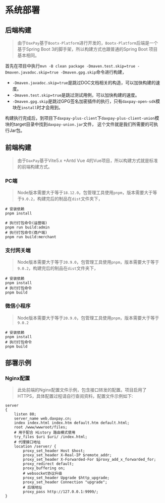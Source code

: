 # 系统部署

## 后端构建
> 由于`DaxPay`基于`Bootx-Platform`进行开发的，`Bootx-Platform`后端是一个基于Spring Boot 3的脚手架，所以构建方式也跟普通的Spring Boot 项目基本相同。

首先在项目中执行`mvn -B clean package -Dmaven.test.skip=true -Dmaven.javadoc.skip=true -Dmaven.gpg.skip`命令进行构建，

- `-Dmaven.javadoc.skip=true`是跳过DOC文档相关的构造，可以加快构建的速度。
- `-Dmaven.test.skip=true`是跳过测试用例，可以加快构建的速度。
- `-Dmaven.gpg.skip`是跳过GPG签名加密插件的执行，只有`daxpay-open-sdk`模块在`install`时才会用到。

构建执行完成后，到项目下`daxpay-plus-client`下`daxpay-plus-client-union`模块的target目录中找到`daxpay-union.jar`文件， 这个文件就是我们所需要的可执行Jar包。

## 前端构建
> 由于`DaxPay`基于Vite5.x +Antd Vue 4的Vue项目，所以构建方式就是标准的前端构建方式。

### PC端
> Node版本需要大于等于`18.12.0`，包管理工具使用`pnpm`，版本需要大于等于`9.0.2`，构建完后的制品在`dist`文件夹下，

```shell
# 安装依赖
pnpm install

# 执行打包命令(运营端)
pnpm run build:admin
# 执行打包命令(商户端)
pnpm run build:merchant
````

### 支付网关端
> Node版本需要大于等于`20.9.0`，包管理工具使用`pnpm`，版本需要大于等于`9.0.2`，构建完后的制品在`dist`文件夹下，

```shell
# 安装依赖
pnpm install
# 执行打包命令
pnpm build
```

### 微信小程序
>  Node版本需要大于等于`20.9.0`，包管理工具使用`pnpm`，版本需要大于等于`9.0.2`

```shell
# 安装依赖
pnpm install
# 执行打包命令
pnpm build
```

## 部署示例

### Nginx配置

> 此处前端的Nginx配置文件示例，包含接口转发的配置。项目启用了HTTPS，具体配置过程请自行查阅资料，配置文件示例如下:

```shell
server
{
    listen 80;
    server_name web.daxpay.cn;
    index index.html index.htm default.htm default.html;
    root /www/wwwroot/files;
    # 用于配合 History 路由模式使用
    try_files $uri $uri/ /index.html;
    # 代理接口地址
    location /server/ {
        proxy_set_header Host $host; 
        proxy_set_header X-Real-IP $remote_addr; 
        proxy_set_header X-Forwarded-For $proxy_add_x_forwarded_for; 
        proxy_redirect default; 
        proxy_buffering on;
        # websocket协议升级
        proxy_set_header Upgrade $http_upgrade;
        proxy_set_header Connection "upgrade";
        # 后端地址
        proxy_pass http://127.0.0.1:9999/; 
}
```
